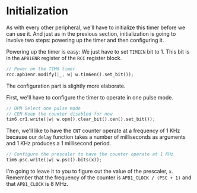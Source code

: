 # Initialization

As with every other peripheral, we'll have to initialize this timer before we
can use it. And just as in the previous section, initialization is going to
involve two steps: powering up the timer and then configuring it.

Powering up the timer is easy: We just have to set `TIMEEN` bit to 1. This bit
is in the `APB1ENR` register of the `RCC` register block.

``` rust
// Power on the TIM6 timer
rcc.apb1enr.modify(|_, w| w.tim6en().set_bit());
```

The configuration part is slightly more elaborate.

First, we'll have to configure the timer to operate in one pulse mode.

``` rust
// OPM Select one pulse mode
// CEN Keep the counter disabled for now
tim6.cr1.write(|w| w.opm().clear_bit().cen().set_bit());
```

Then, we'll like to have the `CNT` counter operate at a frequency of 1 KHz
because our `delay` function takes a number of milliseconds as arguments and 1
KHz produces a 1 millisecond period.

``` rust
// Configure the prescaler to have the counter operate at 1 KHz
tim6.psc.write(|w| w.psc().bits(x));
```

I'm going to leave it to you to figure out the value of the prescaler, `x`.
Remember that the frequency of the counter is `APB1_CLOCK / (PSC + 1)` and that
`APB1_CLOCK` is 8 MHz.
